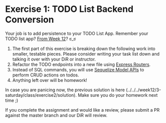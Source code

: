 # Exercise 1: TODO List Backend Conversion

Your job is to add persistence to your TODO List App. Remember your TODO list app? [From Week 12](../../../../week12/3-saturday/class/exercise2/README.md)? ಠ_ಠ 

1. The first part of this exercise is breaking down the following work into smaller, testable pieces. Please consider writing your task list down and talking it over with your DiR or instructor.
1. Refactor the TODO endpoints into a new file using [Express Routers](https://expressjs.com/en/api.html#router).
1. Instead of SQL commands, you will use [Sequelize Model APIs](https://sequelize.org/master/manual/model-querying-basics.html#simple-update-queries) to perform CRUD actions on todos.
1. Anything left over will be homework!

In case you are panicing now, the previous solution is here (../../../week12/3-saturday/class/exercise2/solution). Make sure you do your homework next time ;) 

If you complete the assignment and would like a review, please submit a PR against the master branch and our DiR will review.
